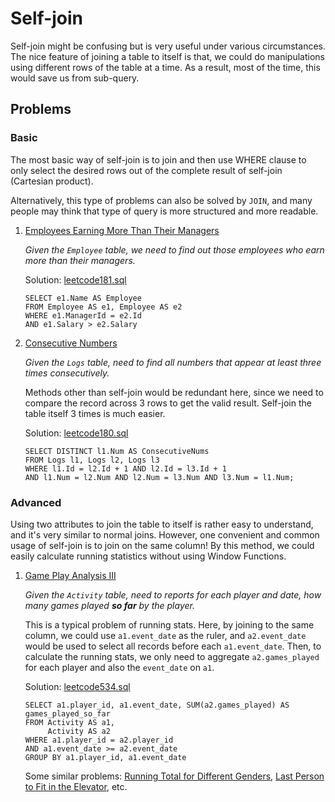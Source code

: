 # Self-join

Self-join might be confusing but is very useful under various circumstances. The nice feature of joining a table to itself is that, we could do manipulations using different rows of the table at a time. As a result, most of the time, this would save us from sub-query.

## Problems
### Basic

The most basic way of self-join is to join and then use WHERE clause to only select the desired rows out of the complete result of self-join (Cartesian product). 

Alternatively, this type of problems can also be solved by `JOIN`, and many people may think that type of query is more structured and more readable. 

1. [Employees Earning More Than Their Managers](https://leetcode.com/problems/employees-earning-more-than-their-managers/)    

   *Given the `Employee` table, we need to find out those employees who earn more than their managers.*

   Solution: [leetcode181.sql](https://github.com/yangmexi/practice-sql/blob/master/LeetCode/self-join/leetcode181.sql)

   ```mysql
   SELECT e1.Name AS Employee
   FROM Employee AS e1, Employee AS e2
   WHERE e1.ManagerId = e2.Id
   AND e1.Salary > e2.Salary
   ```

2. [Consecutive Numbers](https://leetcode.com/problems/consecutive-numbers/)

   *Given the `Logs` table, need to find all numbers that appear at least three times consecutively.*

   Methods other than self-join would be redundant here, since we need to compare the record across 3 rows to get the valid result. Self-join the table itself 3 times is much easier.

   Solution: [leetcode180.sql](https://github.com/yangmexi/practice-sql/blob/master/LeetCode/self-join/leetcode180.sql)

   ```mysql
   SELECT DISTINCT l1.Num AS ConsecutiveNums
   FROM Logs l1, Logs l2, Logs l3 
   WHERE l1.Id = l2.Id + 1 AND l2.Id = l3.Id + 1 
   AND l1.Num = l2.Num AND l2.Num = l3.Num AND l3.Num = l1.Num;
   ```

### Advanced

Using two attributes to join the table to itself is rather easy to understand, and it's very similar to normal joins. However, one convenient and common usage of self-join is to join on the same column! By this method, we could easily calculate running statistics without using Window Functions. 

1. [Game Play Analysis III](https://leetcode.com/problems/game-play-analysis-iii/)

   *Given the `Activity` table, need to reports for each player and date, how many games played **so far** by the player.* 

   This is a typical problem of running stats. Here, by joining to the same column, we could use `a1.event_date` as the ruler, and `a2.event_date` would be used to select all records before each `a1.event_date`. Then, to calculate the running stats, we only need to aggregate  `a2.games_played` for each player and also the `event_date` on `a1`.

   Solution: [leetcode534.sql](https://github.com/yangmexi/practice-sql/blob/master/LeetCode/self-join/leetcode534.sql)

   ```mysql
   SELECT a1.player_id, a1.event_date, SUM(a2.games_played) AS games_played_so_far
   FROM Activity AS a1,
        Activity AS a2
   WHERE a1.player_id = a2.player_id
   AND a1.event_date >= a2.event_date
   GROUP BY a1.player_id, a1.event_date
   ```

   Some similar problems: [Running Total for Different Genders](https://leetcode.com/problems/running-total-for-different-genders/), [Last Person to Fit in the Elevator](https://leetcode.com/problems/last-person-to-fit-in-the-elevator/), etc.

   

